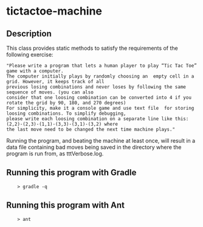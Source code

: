 # tictactoe-machine

## Description

This class provides static methods to satisfy the requirements of the following exercise:
~~~
"Please write a program that lets a human player to play “Tic Tac Toe” game with a computer.
The computer initially plays by randomly choosing an  empty cell in a grid. However, it keeps track of all
previous losing combinations and never loses by following the same sequence of moves. (you can also
consider that one loosing combination can be converted into 4 if you rotate the grid by 90, 180, and 270 degrees)
For simplicity, make it a console game and use text file  for storing loosing combinations. To simplify debugging,
please write each loosing combination on a separate line like this: (2,2)-(2,3)-(1,1)-(3,3)-(3,1)-(3,2) where
the last move need to be changed the next time machine plays."
~~~

Running the program, and beating the machine at least once, will result in a data file containing bad moves being saved in the directory where the program is run from, as tttVerbose.log.


## Running this program with Gradle

```
    > gradle -q
```

## Running this program with Ant

```
    > ant
```
